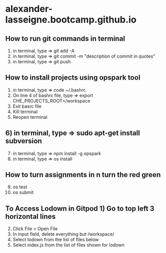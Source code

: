 # alexander-lasseigne.bootcamp.github.io

## How to run git commands in terminal 
1) in terminal, type => git add -A 
2) in terminal, type => git commit -m "description of commit in quotes" 
3) in terminal, type => git push 

## How to install projects using opspark tool
1) in terminal, type => code ~/.bashrc
2) On line 4 of bashrc file, type => export CHE_PROJECTS_ROOT=/workspace
3) Exit basrc file 
4) Kill terminal
5) Reopen terminal
## 6) in terminal, type => sudo apt-get install subversion
7) in terminal, type => npm install -g opspark
8) in terminal, type => os install
## How to turn assignments in n turn the red green
9) os test
10) os submit

## To Access Lodown in Gitpod 1) Go to top left 3 horizontal lines 
2) Click File > Open File 
3) In input field, delete everything but /workspace/ 
4) Select lodown from the list of files below 
5) Select index.js from the list of files shown for lodown 
